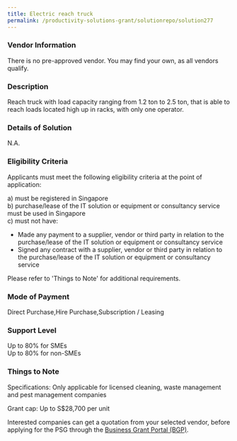 ```yaml
---
title: Electric reach truck
permalink: /productivity-solutions-grant/solutionrepo/solution277
---
```


### Vendor Information
There is no pre-approved vendor. You may find your own, as all vendors qualify.

### Description

Reach truck with load capacity ranging from 1.2 ton to 2.5 ton, that is able to reach loads located high up in racks, with only one operator.

### Details of Solution

N.A.

### Eligibility Criteria

Applicants must meet the following eligibility criteria at the point of application:

a) must be registered in Singapore <br>
b) purchase/lease of the IT solution or equipment or consultancy service must be used in Singapore <br>
c) must not have:
- Made any payment to a supplier, vendor or third party in relation to the purchase/lease of the IT solution or equipment or consultancy service
- Signed any contract with a supplier, vendor or third party in relation to the purchase/lease of the IT solution or equipment or consultancy service

Please refer to 'Things to Note' for additional requirements.

### Mode of Payment
Direct Purchase,Hire Purchase,Subscription / Leasing

### Support Level
Up to 80% for SMEs <br>
Up to 80% for non-SMEs

### Things to Note
Specifications:
Only applicable for licensed cleaning, waste management and pest management companies

Grant cap: Up to S$28,700 per unit

Interested companies can get a quotation from your selected vendor, before applying for the PSG through the <a target='_blank' href='https://www.businessgrants.gov.sg/'>Business Grant Portal (BGP)</a>.
